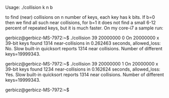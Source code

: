 Usage: ./collision k n b

to find (near) collisions on n number of keys, each key has k bits. If b=0 then we find all such near collisions, for b=1 it does not find a small 6-12 percent of repeated keys, but it is much faster. On my core-i7 a sample run:

gerbicz@gerbicz-MS-7972:~$ ./collision 39 20000000 0
On 20000000 x 39-bit keys found 1314 near-collisions in 0.262463 seconds, allowed_loss: No.
Slow built-in quicksort reports 1314 near collisions. Number of different keys=19999343.

gerbicz@gerbicz-MS-7972:~$ ./collision 39 20000000 1
On 20000000 x 39-bit keys found 1234 near-collisions in 0.162624 seconds, allowed_loss: Yes.
Slow built-in quicksort reports 1314 near collisions. Number of different keys=19999343.

gerbicz@gerbicz-MS-7972:~$
